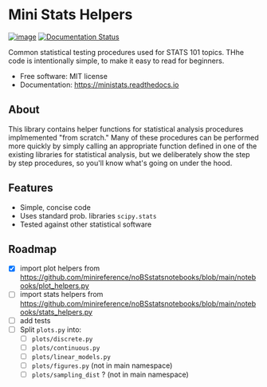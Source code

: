 # Mini Stats Helpers

[![image](https://img.shields.io/pypi/v/ministats.svg)](https://pypi.python.org/pypi/ministats)
[![Documentation Status](https://readthedocs.org/projects/ministats/badge/?version=latest)](https://ministats.readthedocs.io/en/latest/?version=latest)

Common statistical testing procedures used for STATS 101 topics. THhe
code is intentionally simple, to make it easy to read for beginners.

-   Free software: MIT license
-   Documentation: https://ministats.readthedocs.io


## About

This library contains helper functions for statistical analysis procedures implmemented "from scratch."
Many of these procedures can be performed more quickly by simply calling an appropriate function defined in one of the existing libraries for statistical analysis,
but we deliberately show the step by step procedures,
so you'll know what's going on under the hood.



## Features

- Simple, concise code
- Uses standard prob. libraries `scipy.stats`
- Tested against other statistical software



## Roadmap

- [x] import plot helpers from https://github.com/minireference/noBSstatsnotebooks/blob/main/notebooks/plot_helpers.py
- [ ] import stats helpers from https://github.com/minireference/noBSstatsnotebooks/blob/main/notebooks/stats_helpers.py
- [ ] add tests
- [ ] Split `plots.py` into:
   - [ ] `plots/discrete.py`
   - [ ] `plots/continuous.py`
   - [ ] `plots/linear_models.py`
   - [ ] `plots/figures.py` (not in main namespace)
   - [ ] `plots/sampling_dist` ? (not in main namespace)

